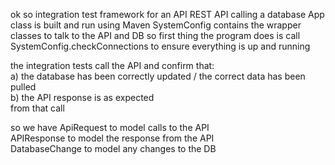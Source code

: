 ok so integration test framework for an API
REST API calling a database
App class is built and run using Maven
SystemConfig contains the wrapper classes to talk to the API and DB
so first thing the program does is call
SystemConfig.checkConnections to ensure everything is up and running

the integration tests call the API and confirm that: <br/>
a) the database has been correctly updated / the correct data has been pulled <br/>
b) the API response is as expected<br/>
from that call

so we have ApiRequest to model calls to the API <br/>
APIResponse to model the response from the API <br/>
DatabaseChange to model any changes to the DB <br/>

